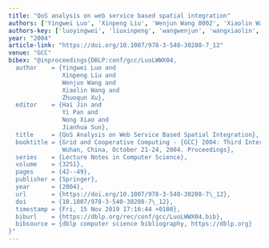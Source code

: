 ```yaml
---
title: "QoS analysis on web service based spatial integration"
authors: ['Yingwei Luo', 'Xinpeng Liu', 'Wenjun Wang 0002', 'Xiaolin Wang', 'Zhuoqun Xu']
authors-key: ['luoyingwei', 'liuxinpeng', 'wangwenjun', 'wangxiaolin', 'xuzhuoqun']
year: "2004"
article-link: "https://doi.org/10.1007/978-3-540-30208-7_12"
venue: "GCC"
bibex: "@inproceedings{DBLP:conf/gcc/LuoLWWX04,
  author    = {Yingwei Luo and
               Xinpeng Liu and
               Wenjun Wang and
               Xiaolin Wang and
               Zhuoqun Xu},
  editor    = {Hai Jin and
               Yi Pan and
               Nong Xiao and
               Jianhua Sun},
  title     = {QoS Analysis on Web Service Based Spatial Integration},
  booktitle = {Grid and Cooperative Computing - {GCC} 2004: Third International Conference,
               Wuhan, China, October 21-24, 2004. Proceedings},
  series    = {Lecture Notes in Computer Science},
  volume    = {3251},
  pages     = {42--49},
  publisher = {Springer},
  year      = {2004},
  url       = {https://doi.org/10.1007/978-3-540-30208-7\_12},
  doi       = {10.1007/978-3-540-30208-7\_12},
  timestamp = {Fri, 15 Nov 2019 17:16:44 +0100},
  biburl    = {https://dblp.org/rec/conf/gcc/LuoLWWX04.bib},
  bibsource = {dblp computer science bibliography, https://dblp.org}
}"
---
```

